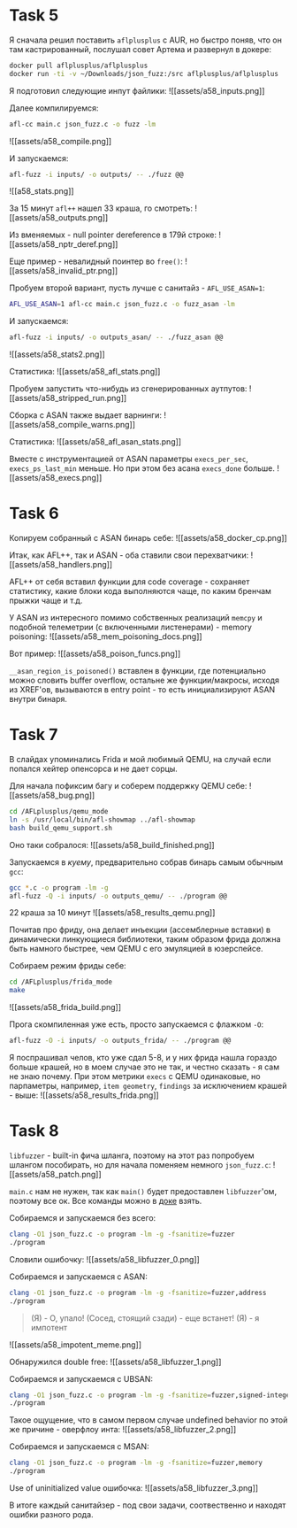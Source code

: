 # Task 5

Я сначала решил поставить `aflplusplus` с AUR, но быстро поняв, что он там кастрированный, послушал совет Артема и развернул в докере:

```bash
docker pull aflplusplus/aflplusplus
docker run -ti -v ~/Downloads/json_fuzz:/src aflplusplus/aflplusplus
```

Я подготовил следующие инпут файлики:
![[assets/a58_inputs.png]]

Далее компилируемся:

```bash
afl-cc main.c json_fuzz.c -o fuzz -lm
```

![[assets/a58_compile.png]]

И запускаемся:

```bash
afl-fuzz -i inputs/ -o outputs/ -- ./fuzz @@
```

![[a58_stats.png]]

За 15 минут `afl++` нашел 33 краша, го смотреть:
![[assets/a58_outputs.png]]

Из вменяемых - null pointer dereference в 179й строке:
![[assets/a58_nptr_deref.png]]

Еще пример - невалидный поинтер во `free()`:
![[assets/a58_invalid_ptr.png]]

Пробуем второй вариант, пусть лучше с санитайз - `AFL_USE_ASAN=1`:
```bash
AFL_USE_ASAN=1 afl-cc main.c json_fuzz.c -o fuzz_asan -lm
```

И запускаемся:

```bash
afl-fuzz -i inputs/ -o outputs_asan/ -- ./fuzz_asan @@
```

![[assets/a58_stats2.png]]

Статистика:
![[assets/a58_afl_stats.png]]

Пробуем запустить что-нибудь из сгенерированных аутпутов:
![[assets/a58_stripped_run.png]]

Сборка с ASAN также выдает варнинги:
![[assets/a58_compile_warns.png]]

Статистика:
![[assets/a58_afl_asan_stats.png]]

Вместе с инструментацией от ASAN параметры `execs_per_sec`, `execs_ps_last_min` меньше. Но при этом без асана `execs_done` больше.
![[assets/a58_execs.png]]

# Task 6

Копируем собранный с ASAN бинарь себе:
![[assets/a58_docker_cp.png]]

Итак, как AFL++, так и ASAN - оба ставили свои перехватчики:
![[assets/a58_handlers.png]]

AFL++ от себя вставил функции для code coverage - сохраняет статистику, какие блоки кода выполняются чаще, по каким бренчам прыжки чаще и т.д.

У ASAN из интересного помимо собственных реализаций `memcpy` и подобной телеметрии (с включенными листенерами) - memory poisoning:
![[assets/a58_mem_poisoning_docs.png]]

Вот пример:
![[assets/a58_poison_funcs.png]]

`__asan_region_is_poisoned()` вставлен в функции, где потенциально можно словить buffer overflow, остальне же функции/макросы, исходя из XREF'ов, вызываются в entry point - то есть инициализируют ASAN внутри бинаря.

# Task 7

В слайдах упоминались Frida и мой любимый QEMU, на случай если попался хейтер опенсорса и не дает сорцы. 

Для начала пофиксим багу и соберем поддержку QEMU себе:
![[assets/a58_bug.png]]

```bash
cd /AFLplusplus/qemu_mode
ln -s /usr/local/bin/afl-showmap ../afl-showmap
bash build_qemu_support.sh
```

Оно таки собралося:
![[assets/a58_build_finished.png]]

Запускаемся в _куему_, предварительно собрав бинарь самым обычным `gcc`:
```bash
gcc *.c -o program -lm -g
afl-fuzz -Q -i inputs/ -o outputs_qemu/ -- ./program @@
```

22 краша за 10 минут
![[assets/a58_results_qemu.png]]

Почитав про фриду, она делает инъекции (ассемблерные вставки) в динамически линкующиеся библиотеки, таким образом фрида должна быть намного быстрее, чем QEMU с его эмуляцией в юзерспейсе.

Собираем режим фриды себе:
```bash
cd /AFLplusplus/frida_mode
make
```

![[assets/a58_frida_build.png]]

Прога скомпиленная уже есть, просто запускаемся с флажком `-O`:
```bash
afl-fuzz -O -i inputs/ -o outputs_frida/ -- ./program @@
```

Я поспрашивал челов, кто уже сдал 5-8, и у них фрида нашла гораздо больше крашей, но в моем случае это не так, и честно сказать - я сам не знаю почему. При этом метрики `execs` с QEMU одинаковые, но парпаметры, например, `item geometry`, `findings` за исключением крашей - выше:
![[assets/a58_results_frida.png]]
# Task 8

`libfuzzer` - built-in фича шланга, поэтому на этот раз попробуем шлангом пособирать, но для начала поменяем немного `json_fuzz.c`:
![[assets/a58_patch.png]]

`main.c` нам не нужен, так как `main()` будет предоставлен `libfuzzer`'ом, поэтому все ок.
Все команды можно в [доке](https://llvm.org/docs/LibFuzzer.html) взять.

Собираемся и запускаемся без всего:
```bash
clang -O1 json_fuzz.c -o program -lm -g -fsanitize=fuzzer
./program
```

Словили ошибочку:
![[assets/a58_libfuzzer_0.png]]

Собираемся и запускаемся с ASAN:
```bash
clang -O1 json_fuzz.c -o program -lm -g -fsanitize=fuzzer,address
./program
```

>(Я) - О, упало!
>(Сосед, стоящий сзади) - еще встанет!
>(Я) - я импотент

![[assets/a58_impotent_meme.png]]

Обнаружился double free:
![[assets/a58_libfuzzer_1.png]]

Собираемся и запускаемся с UBSAN:
```bash
clang -O1 json_fuzz.c -o program -lm -g -fsanitize=fuzzer,signed-integer-overflow
./program
```

Такое ощущение, что в самом первом случае undefined behavior по этой же причине - оверфлоу инта:
![[assets/a58_libfuzzer_2.png]]

Собираемся и запускаемся с MSAN:
```bash
clang -O1 json_fuzz.c -o program -lm -g -fsanitize=fuzzer,memory
./program
```

Use of uninitialized value ошибочка:
![[assets/a58_libfuzzer_3.png]]

В итоге каждый санитайзер - под свои задачи, соотвественно и находят ошибки разного рода.